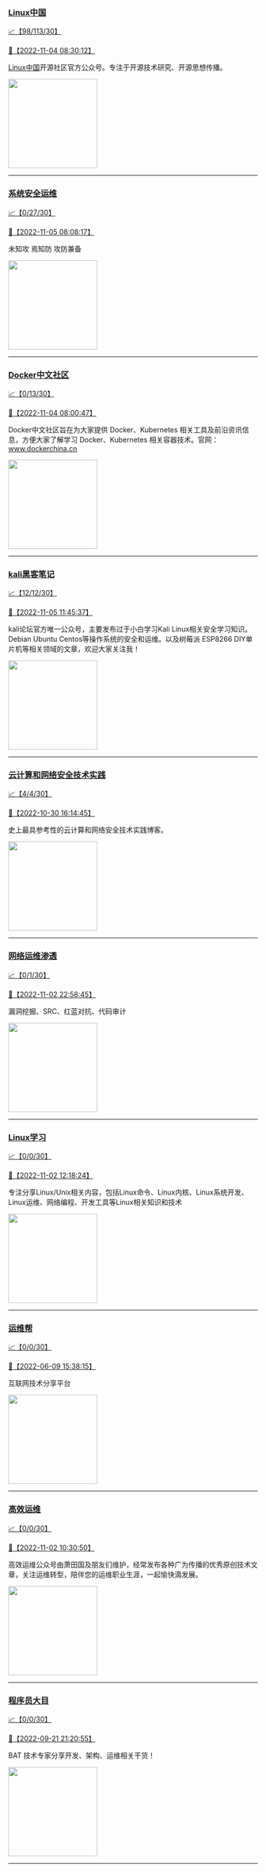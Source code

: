 
### [Linux中国](http://wechat.doonsec.com/wechat_echarts/?biz=MjM5NjQ4MjYwMQ==)

[:chart_with_upwards_trend:【98/113/30】](http://wechat.doonsec.com/wechat_echarts/?biz=MjM5NjQ4MjYwMQ==)

[:camera_flash:【2022-11-04 08:30:12】](https://mp.weixin.qq.com/s?__biz=MjM5NjQ4MjYwMQ==&mid=2664669517&idx=1&sn=6fecb1cc416e7d560c233c5603b88dc4&chksm=bdcf9a0b8ab8131d69db603768561c45ec050c9283e68b05dd4ec0cd26126617019f73bb755d&scene=27&key=42fda77b115ac87d304440cd6e958a59f43daeb34dbf5e0afb9a3c572fddc292f965635b41fad9c7d77181425a493593a2bb66a935f0ff40700633b0de9e6874c5af849cb00594ffbc40447f7ac708a51955c1ffe86754c7cf1e413f99e8ad415954ae34c5fc3de368a95b655abe58d56fb81cb894f2a00306075011363f769b&ascene=15&uin=NTY2NTA4NjQ%3D&devicetype=Windows+Server+2016+x64&version=63070517&lang=zh_CN&session_us=gh_7b464fe0640b&exportkey=n_ChQIAhIQShRyDSl3k80rEuwClOHQEhL4AQIE97dBBAEAAAAAAO%2FZLwtWRuEAAAAOpnltbLcz9gKNyK89dVj0KVmeclShhXhe0AIALcZvGFBZIC55AZN%2F56HKplZzAnFUKecVk9AddtCDf7KBC2GyQ5qZc%2FJXk6P83FZF31D5XAr%2FK5K0kaCNnX7h8497mMUydidfBexdVGuupJLNPZd1DWf%2BE9vcLCO3KvRA33XIYR3%2Bs1%2BGjt79ijp32ktoy6zecrtHkW9NmhwLyh7fLOEEcVDlbbt1XmWKkbFHnUqekCeCxM%2Fzr5N7v%2B44Ifd6WUNzZ7PFMWPnhlBvivu4g3Nj6ANtltgcJ2pIvsdxSD1wue07&acctmode=0&pass_ticket=kCK&scene=27#wechat_redirect)

[Linux中国](https://linux.cn/)开源社区官方公众号。专注于开源技术研究、开源思想传播。

<img align="top" width="180" src="http://open.weixin.qq.com/qr/code?username=gh_52ef55f8adfd" alt="" />

---


### [系统安全运维](http://wechat.doonsec.com/wechat_echarts/?biz=Mzk0NjE0NDc5OQ==)

[:chart_with_upwards_trend:【0/27/30】](http://wechat.doonsec.com/wechat_echarts/?biz=Mzk0NjE0NDc5OQ==)

[:camera_flash:【2022-11-05 08:08:17】](https://mp.weixin.qq.com/s?__biz=Mzk0NjE0NDc5OQ==&mid=2247511737&idx=1&sn=7e0379caac353556db732fae60c8aa02&chksm=c3087dc9f47ff4df6db449fd022b91316c0b357e7e1c105e39935f9fa1296036f88182ce10c5&scene=27#wechat_redirect)

未知攻 焉知防 攻防兼备

<img align="top" width="180" src="http://open.weixin.qq.com/qr/code?username=gh_2c298b630170" alt="" />

---


### [Docker中文社区](http://wechat.doonsec.com/wechat_echarts/?biz=MzI1NzI5NDM4Mw==)

[:chart_with_upwards_trend:【0/13/30】](http://wechat.doonsec.com/wechat_echarts/?biz=MzI1NzI5NDM4Mw==)

[:camera_flash:【2022-11-04 08:00:47】](https://mp.weixin.qq.com/s?__biz=MzI1NzI5NDM4Mw==&mid=2247493819&idx=1&sn=a542a65d8ca62b765607d8b583a24f49&chksm=ea1b01fbdd6c88ed159ecaab0921d1005a923ee043ab62fd91ae9ea0fc1904010c2013fcc162&scene=27#wechat_redirect)

Docker中文社区旨在为大家提供 Docker、Kubernetes 相关工具及前沿资讯信息，方便大家了解学习 Docker、Kubernetes 相关容器技术。官网：www.dockerchina.cn

<img align="top" width="180" src="http://open.weixin.qq.com/qr/code?username=gh_8620cb9f61a5" alt="" />

---


### [kali黑客笔记](http://wechat.doonsec.com/wechat_echarts/?biz=MzkxMzIwNTY1OA==)

[:chart_with_upwards_trend:【12/12/30】](http://wechat.doonsec.com/wechat_echarts/?biz=MzkxMzIwNTY1OA==)

[:camera_flash:【2022-11-05 11:45:37】](https://mp.weixin.qq.com/s?__biz=MzkxMzIwNTY1OA==&mid=2247492002&idx=1&sn=9dfc7706f6cc340222c05c073918ead9&chksm=c1039157f674184137a81a0f87b35927bf149e3d8abd2c33d0877e421b142d9c933e21646f2c&scene=27#wechat_redirect)

kali论坛官方唯一公众号，主要发布过于小白学习Kali Linux相关安全学习知识。Debian Ubuntu Centos等操作系统的安全和运维。以及树莓派 ESP8266 DIY单片机等相关领域的文章，欢迎大家关注我！

<img align="top" width="180" src="http://open.weixin.qq.com/qr/code?username=gh_fbcaf351ddc1" alt="" />

---


### [云计算和网络安全技术实践](http://wechat.doonsec.com/wechat_echarts/?biz=MzA3MjM5MDc2Nw==)

[:chart_with_upwards_trend:【4/4/30】](http://wechat.doonsec.com/wechat_echarts/?biz=MzA3MjM5MDc2Nw==)

[:camera_flash:【2022-10-30 16:14:45】](https://mp.weixin.qq.com/s?__biz=MzA3MjM5MDc2Nw==&mid=2650747222&idx=1&sn=c57586801188aa8f87ac75108728eade&chksm=87149056b0631940eb08631888059bd4ec7c66f5b10fd8fb57d5ce4fd38fa594d6c8c2e67adc&scene=27#wechat_redirect)

史上最具参考性的云计算和网络安全技术实践博客。

<img align="top" width="180" src="http://open.weixin.qq.com/qr/code?username=gh_34d6b0cb5633" alt="" />

---


### [网络运维渗透](http://wechat.doonsec.com/wechat_echarts/?biz=MzA3MjMxODUwNg==)

[:chart_with_upwards_trend:【0/1/30】](http://wechat.doonsec.com/wechat_echarts/?biz=MzA3MjMxODUwNg==)

[:camera_flash:【2022-11-02 22:58:45】](https://mp.weixin.qq.com/s?__biz=MzA3MjMxODUwNg==&mid=2247485458&idx=1&sn=c2f08ac2683600e6bd2f9b308b7d72c6&chksm=9f216357a856ea4130d5a54d3a6e35972fee50dfe9caf6632467f5c6b7d53eca6f81cb04f189&scene=27#wechat_redirect)

漏洞挖掘、SRC、红蓝对抗、代码审计

<img align="top" width="180" src="http://open.weixin.qq.com/qr/code?username=gh_304f5239b3b0" alt="" />

---


### [Linux学习](http://wechat.doonsec.com/wechat_echarts/?biz=MzI4MDEwNzAzNg==)

[:chart_with_upwards_trend:【0/0/30】](http://wechat.doonsec.com/wechat_echarts/?biz=MzI4MDEwNzAzNg==)

[:camera_flash:【2022-11-02 12:18:24】](https://mp.weixin.qq.com/s?__biz=MzI4MDEwNzAzNg==&mid=2649459426&idx=1&sn=22757dd06c6cfb118b38753c96d8b87d&chksm=f3a2ab91c4d52287241490716a18f6757154cb78576ff1d6141edfa1ca1f90a32bf78dee1e96&scene=27#wechat_redirect)

专注分享Linux/Unix相关内容，包括Linux命令、Linux内核、Linux系统开发、Linux运维、网络编程、开发工具等Linux相关知识和技术

<img align="top" width="180" src="http://open.weixin.qq.com/qr/code?username=gh_cb990d3ccd5f" alt="" />

---


### [运维帮](http://wechat.doonsec.com/wechat_echarts/?biz=MzA3MzYwNjQ3NA==)

[:chart_with_upwards_trend:【0/0/30】](http://wechat.doonsec.com/wechat_echarts/?biz=MzA3MzYwNjQ3NA==)

[:camera_flash:【2022-06-09 15:38:15】](https://mp.weixin.qq.com/s?__biz=MzA3MzYwNjQ3NA==&mid=2651301005&idx=1&sn=591c720a722d1091269049b822fa468b&chksm=84ff70a8b388f9beca2bbd95f4aa3fe7cb5fcb95b2b822a01b29b2a778b1a50d3ae19a0f9b3b&scene=27&key=3820ae6439ecdd67569d451dccff2df72725e4e22c34cf0a6ddd9a37045228bd9e958856d57127a3f0f2522acca0e50d1b9db03eea86dde0680fbf05e411e63a283bfecaed40196b0ed89737b29cc623c841187edc0bd2d4550f25978018b7b304803ce91e21d90c852d7aba839600f479f9b865321cb8c5435b0cd4edb5a8b0&ascene=15&uin=NTY2NTA4NjQ%3D&devicetype=Windows+Server+2016+x64&version=63060012&lang=zh_CN&session_us=gh_fc624022782d&exportkey=AxkXZwZaGn73CaYoM3ekAIk%3D&acctmode=0&pass_ticket=LY1K1kgm7M57xazR8DnzDx%2BiXiK1JFuyFgS5dcc8bbJqloaGfg67cPFCEdwYtoyz&wx_header=0&fontgear=2&scene=27#wechat_redirect)

互联网技术分享平台

<img align="top" width="180" src="http://open.weixin.qq.com/qr/code?username=gh_445a39329cd8" alt="" />

---


### [高效运维](http://wechat.doonsec.com/wechat_echarts/?biz=MzA4Nzg5Nzc5OA==)

[:chart_with_upwards_trend:【0/0/30】](http://wechat.doonsec.com/wechat_echarts/?biz=MzA4Nzg5Nzc5OA==)

[:camera_flash:【2022-11-02 10:30:50】](https://mp.weixin.qq.com/s?__biz=MzA4Nzg5Nzc5OA==&mid=2651725588&idx=1&sn=582d712c7be11868021930da3ef3dddc&chksm=8bc8dcbdbcbf55ab6c7fd23463fb14203dc331a32ddaee8f0cc939e51799463967d8802ea13d&scene=27#wechat_redirect)

高效运维公众号由萧田国及朋友们维护，经常发布各种广为传播的优秀原创技术文章，关注运维转型，陪伴您的运维职业生涯，一起愉快滴发展。

<img align="top" width="180" src="http://open.weixin.qq.com/qr/code?username=gh_0fdeda7cb50a" alt="" />

---


### [程序员大目](http://wechat.doonsec.com/wechat_echarts/?biz=MzI4ODQ3NjE2OA==)

[:chart_with_upwards_trend:【0/0/30】](http://wechat.doonsec.com/wechat_echarts/?biz=MzI4ODQ3NjE2OA==)

[:camera_flash:【2022-09-21 21:20:55】](https://mp.weixin.qq.com/s?__biz=MzI4ODQ3NjE2OA==&mid=2247500356&idx=1&sn=69754a844e3a51a5427a0efec6aa45bd&chksm=ec3f5f23db48d6353810ef9157baf1fc90adbd884423aba73bd00450e5e6777e6e46dbe30489&scene=27&key=512fb80aa4f22d2a8ac8a7af6059d9b697eaef75ed0476d4690fc363cab93d636f7775d20d20fd3b1cd8bc051e62783ef79a2497a6b927846f0446f0af1324426177ebc087d480f11223e6aa409b2a26ab3d9ac220856bd51003dc89dc5306590dc812175fea69cf84266821b6f428181384d29a2d5a699f58c3d897ce4f980a&ascene=15&uin=MTA3Mzc3OTIzNQ%3D%3D&devicetype=Windows+Server+2016+x64&version=63070517&lang=zh_CN&session_us=gh_5f81484d311e&exportkey=AfaIj87lbeDD6CwHew4i%2FSM%3D&acctmode=0&pass_ticket=nP6spRM8hMyiazMifMuFetRdSji3u6F4iU1PoNglFE6zGbwDRWX%2F4QyvCBMQQBay&wx_header=0&fontgear=2&scene=27#wechat_redirect)

BAT 技术专家分享开发、架构、运维相关干货！

<img align="top" width="180" src="http://open.weixin.qq.com/qr/code?username=gh_e6849e368b5f" alt="" />

---

